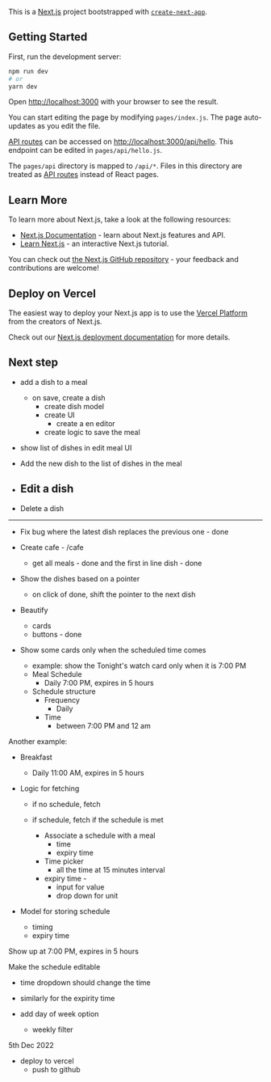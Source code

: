 This is a [Next.js](https://nextjs.org/) project bootstrapped with [`create-next-app`](https://github.com/vercel/next.js/tree/canary/packages/create-next-app).

## Getting Started

First, run the development server:

```bash
npm run dev
# or
yarn dev
```

Open [http://localhost:3000](http://localhost:3000) with your browser to see the result.

You can start editing the page by modifying `pages/index.js`. The page auto-updates as you edit the file.

[API routes](https://nextjs.org/docs/api-routes/introduction) can be accessed on [http://localhost:3000/api/hello](http://localhost:3000/api/hello). This endpoint can be edited in `pages/api/hello.js`.

The `pages/api` directory is mapped to `/api/*`. Files in this directory are treated as [API routes](https://nextjs.org/docs/api-routes/introduction) instead of React pages.

## Learn More

To learn more about Next.js, take a look at the following resources:

- [Next.js Documentation](https://nextjs.org/docs) - learn about Next.js features and API.
- [Learn Next.js](https://nextjs.org/learn) - an interactive Next.js tutorial.

You can check out [the Next.js GitHub repository](https://github.com/vercel/next.js/) - your feedback and contributions are welcome!

## Deploy on Vercel

The easiest way to deploy your Next.js app is to use the [Vercel Platform](https://vercel.com/new?utm_medium=default-template&filter=next.js&utm_source=create-next-app&utm_campaign=create-next-app-readme) from the creators of Next.js.

Check out our [Next.js deployment documentation](https://nextjs.org/docs/deployment) for more details.


## Next step
- add a dish to a meal
  - on save, create a dish 
    - create dish model
    - create UI
      - create a en editor
    - create logic to save the meal
- show list of dishes in edit meal UI

- Add the new dish to the list of dishes in the meal
- Edit a dish
  - 
- Delete a dish

----------------
- Fix bug where the latest dish replaces the previous one - done
- Create cafe  - /cafe
  - get all meals - done
    and the first in line dish - done

- Show the dishes based on a pointer
  - on click of done, shift the pointer to the next dish




- Beautify
  - cards
  - buttons - done


- Show some cards only when the scheduled time comes
  - example: show the Tonight's watch card only when it is 7:00 PM
  - Meal Schedule
    - Daily 7:00 PM, expires in 5 hours
  - Schedule structure
    - Frequency
      - Daily
    - Time
      - between 7:00 PM and 12 am

Another example:
  - Breakfast
    - Daily 11:00 AM, expires in 5 hours



- Logic for fetching
  - if no schedule, fetch 
  - if schedule, fetch if the schedule is met
    - Associate a schedule with a meal
      <!-- - frequency -->
      - time
      - expiry time

    <!-- - Dropdown
      - Daily, Weekly, Monthly, Yearly -->
    - Time picker
      - all the time at 15 minutes interval
    - expiry time - 
      - input for value
      - drop down for unit
      
- Model for storing schedule
  - timing
  - expiry time

Show up at 7:00 PM,
expires in 5 hours

Make the schedule editable
  - time dropdown should change the time

- similarly for the expirity time
- add day of week option
  - weekly filter



5th Dec 2022
- deploy to vercel
  - push to github
